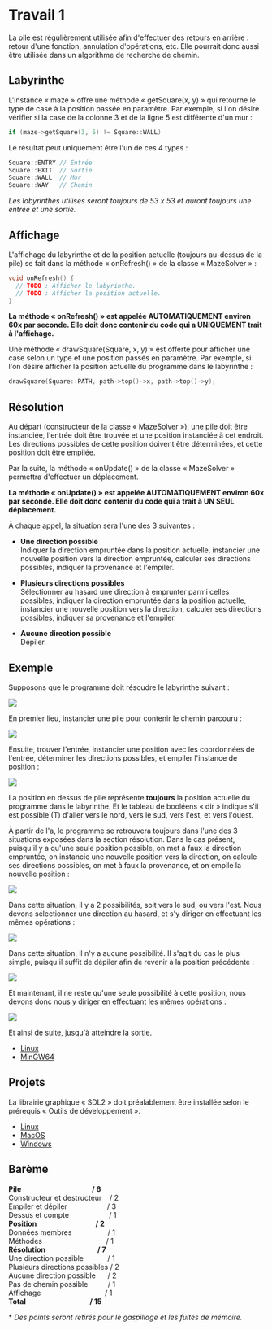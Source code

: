# Travail 1 #

La pile est régulièrement utilisée afin d'effectuer des retours en arrière : retour d'une fonction, annulation d'opérations, etc. Elle pourrait donc aussi être utilisée dans un algorithme de recherche de chemin.

## Labyrinthe ##

L'instance « maze » offre une méthode « getSquare(x, y) » qui retourne le type de case à la position passée en paramètre. Par exemple, si l'on désire vérifier si la case de la colonne 3 et de la ligne 5 est différente d'un mur :

```cpp
if (maze->getSquare(3, 5) != Square::WALL)
```

Le résultat peut uniquement être l'un de ces 4 types :

```cpp
Square::ENTRY // Entrée
Square::EXIT  // Sortie
Square::WALL  // Mur
Square::WAY   // Chemin
```

*Les labyrinthes utilisés seront toujours de 53 x 53 et auront toujours une entrée et une sortie.*

## Affichage ##
L'affichage du labyrinthe et de la position actuelle (toujours au-dessus de la pile) se fait dans la méthode « onRefresh() » de la classe « MazeSolver » :

```cpp
void onRefresh() {
  // TODO : Afficher le labyrinthe.
  // TODO : Afficher la position actuelle.
}
```

**La méthode « onRefresh() » est appelée AUTOMATIQUEMENT environ 60x par seconde. Elle doit donc contenir du code qui a UNIQUEMENT trait à l'affichage.**

Une méthode « drawSquare(Square, x, y) » est offerte pour afficher une case selon un type et une position passés en paramètre. Par exemple, si l'on désire afficher la position actuelle du programme dans le labyrinthe :

```cpp
drawSquare(Square::PATH, path->top()->x, path->top()->y);
```

## Résolution ##

Au départ (constructeur de la classe « MazeSolver »), une pile doit être instanciée, l'entrée doit être trouvée et une position instanciée à cet endroit. Les directions possibles de cette position doivent être déterminées, et cette position doit être empilée.

Par la suite, la méthode « onUpdate() » de la classe « MazeSolver » permettra d'effectuer un déplacement.

**La méthode « onUpdate() » est appelée AUTOMATIQUEMENT environ 60x par seconde. Elle doit donc contenir du code qui a trait à UN SEUL déplacement.**

À chaque appel, la situation sera l'une des 3 suivantes :

- **Une direction possible**<br>
Indiquer la direction empruntée dans la position actuelle, instancier une nouvelle position vers la direction empruntée, calculer ses directions possibles, indiquer la provenance et l'empiler.

- **Plusieurs directions possibles**<br>
Sélectionner au hasard une direction à emprunter parmi celles possibles, indiquer la direction empruntée dans la position actuelle, instancier une nouvelle position vers la direction, calculer ses directions possibles, indiquer sa provenance et l'empiler.

- **Aucune direction possible**<br>
Dépiler.

## Exemple ##

Supposons que le programme doit résoudre le labyrinthe suivant : 

![](Images/TP1/Maze01.png)

En premier lieu, instancier une pile pour contenir le chemin parcouru :

![](Images/TP1/Maze02.png)

Ensuite, trouver l'entrée, instancier une position avec les coordonnées de l'entrée, déterminer les directions possibles, et empiler l'instance de position :

![](Images/TP1/Maze03.png)

La position en dessus de pile représente **toujours** la position actuelle du programme dans le labyrinthe. Et le tableau de booléens « dir » indique s'il est possible (T) d'aller vers le nord, vers le sud, vers l'est, et vers l'ouest.

À partir de l'a, le programme se retrouvera toujours dans l'une des 3 situations exposées dans la section résolution. Dans le cas présent, puisqu'il y a qu'une seule position possible, on met à faux la direction empruntée, on instancie une nouvelle position vers la direction, on calcule ses directions possibles, on met à faux la provenance, et on empile la nouvelle position :

![](Images/TP1/Maze04.png)

Dans cette situation, il y a 2 possibilités, soit vers le sud, ou vers l'est. Nous devons sélectionner une direction au hasard, et s'y diriger en effectuant les mêmes opérations :

![](Images/TP1/Maze05.png)

Dans cette situation, il n'y a aucune possibilité. Il s'agit du cas le plus simple, puisqu'il suffit de dépiler afin de revenir à la position précédente :

![](Images/TP1/Maze06.png)

Et maintenant, il ne reste qu'une seule possibilité à cette position, nous devons donc nous y diriger en effectuant les mêmes opérations :

![](Images/TP1/Maze07.png)

Et ainsi de suite, jusqu'à atteindre la sortie.

- [Linux](Fichiers/420C35JOTP1LINUX)
- [MinGW64](Fichiers/420C35JOTP1MINGW64.exe)

## Projets ##

La librairie graphique « SDL2 » doit préalablement être installée selon le prérequis « Outils de développement ».

- [Linux](Fichiers/420C35JOTP1LINUX.zip)
- [MacOS](Fichiers/420C35JOTP1MACOS.zip)
- [Windows](Fichiers/420C35JOTP1WINDOWS.zip)

## Barème ##

**Pile&nbsp;&nbsp;&nbsp;&nbsp;&nbsp;&nbsp;&nbsp;&nbsp;&nbsp;&nbsp;&nbsp;&nbsp;&nbsp;&nbsp;&nbsp;&nbsp;&nbsp;&nbsp;&nbsp;&nbsp;&nbsp;&nbsp;&nbsp;&nbsp;&nbsp;&nbsp;&nbsp;&nbsp;&nbsp;&nbsp;&nbsp;&nbsp;&nbsp;&nbsp;&nbsp;&nbsp;&nbsp;&nbsp;&nbsp;&nbsp;&nbsp;&nbsp;/ 6**<br>
Constructeur et destructeur&nbsp;&nbsp;&nbsp;&nbsp;/ 2<br>
Empiler et dépiler&nbsp;&nbsp;&nbsp;&nbsp;&nbsp;&nbsp;&nbsp;&nbsp;&nbsp;&nbsp;&nbsp;&nbsp;&nbsp;&nbsp;&nbsp;&nbsp;&nbsp;&nbsp;&nbsp;&nbsp;/ 3<br>
Dessus et compte&nbsp;&nbsp;&nbsp;&nbsp;&nbsp;&nbsp;&nbsp;&nbsp;&nbsp;&nbsp;&nbsp;&nbsp;&nbsp;&nbsp;&nbsp;&nbsp;&nbsp;&nbsp;&nbsp;&nbsp;/ 1<br>
**Position&nbsp;&nbsp;&nbsp;&nbsp;&nbsp;&nbsp;&nbsp;&nbsp;&nbsp;&nbsp;&nbsp;&nbsp;&nbsp;&nbsp;&nbsp;&nbsp;&nbsp;&nbsp;&nbsp;&nbsp;&nbsp;&nbsp;&nbsp;&nbsp;&nbsp;&nbsp;&nbsp;&nbsp;&nbsp;&nbsp;&nbsp;&nbsp;&nbsp;&nbsp;&nbsp;/ 2**<br>
Données membres&nbsp;&nbsp;&nbsp;&nbsp;&nbsp;&nbsp;&nbsp;&nbsp;&nbsp;&nbsp;&nbsp;&nbsp;&nbsp;&nbsp;&nbsp;&nbsp;&nbsp;&nbsp;/ 1<br>
Méthodes&nbsp;&nbsp;&nbsp;&nbsp;&nbsp;&nbsp;&nbsp;&nbsp;&nbsp;&nbsp;&nbsp;&nbsp;&nbsp;&nbsp;&nbsp;&nbsp;&nbsp;&nbsp;&nbsp;&nbsp;&nbsp;&nbsp;&nbsp;&nbsp;&nbsp;&nbsp;&nbsp;&nbsp;&nbsp;&nbsp;&nbsp;&nbsp;/ 1<br>
**Résolution&nbsp;&nbsp;&nbsp;&nbsp;&nbsp;&nbsp;&nbsp;&nbsp;&nbsp;&nbsp;&nbsp;&nbsp;&nbsp;&nbsp;&nbsp;&nbsp;&nbsp;&nbsp;&nbsp;&nbsp;&nbsp;&nbsp;&nbsp;&nbsp;&nbsp;&nbsp;&nbsp;&nbsp;&nbsp;&nbsp;&nbsp;/ 7**<br>
Une direction possible&nbsp;&nbsp;&nbsp;&nbsp;&nbsp;&nbsp;&nbsp;&nbsp;&nbsp;&nbsp;&nbsp;&nbsp;/ 1<br>
Plusieurs directions possibles&nbsp;/ 2<br>
Aucune direction possible&nbsp;&nbsp;&nbsp;&nbsp;&nbsp;&nbsp;/ 2<br>
Pas de chemin possible&nbsp;&nbsp;&nbsp;&nbsp;&nbsp;&nbsp;&nbsp;&nbsp;&nbsp;&nbsp;/ 1<br>
Affichage&nbsp;&nbsp;&nbsp;&nbsp;&nbsp;&nbsp;&nbsp;&nbsp;&nbsp;&nbsp;&nbsp;&nbsp;&nbsp;&nbsp;&nbsp;&nbsp;&nbsp;&nbsp;&nbsp;&nbsp;&nbsp;&nbsp;&nbsp;&nbsp;&nbsp;&nbsp;&nbsp;&nbsp;&nbsp;&nbsp;&nbsp;&nbsp;/ 1<br>
**Total&nbsp;&nbsp;&nbsp;&nbsp;&nbsp;&nbsp;&nbsp;&nbsp;&nbsp;&nbsp;&nbsp;&nbsp;&nbsp;&nbsp;&nbsp;&nbsp;&nbsp;&nbsp;&nbsp;&nbsp;&nbsp;&nbsp;&nbsp;&nbsp;&nbsp;&nbsp;&nbsp;&nbsp;&nbsp;&nbsp;&nbsp;&nbsp;&nbsp;&nbsp;&nbsp;&nbsp;&nbsp;&nbsp;/ 15**

\* *Des points seront retirés pour le gaspillage et les fuites de mémoire.*
